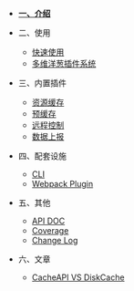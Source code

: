 
- [**一、介绍**](/README.md)

- 二、使用

    - [快速使用](contents/quick-usage.md)
    - [多维洋葱插件系统](contents/plugin.md)

- 三、内置插件

    - [资源缓存](contents/todo.md)
    - [预缓存](contents/todo.md)
    - [远程控制](contents/todo.md)
    - [数据上报](contents/todo.md)

- 四、配套设施

    - [CLI](contents/todo.md)
    - [Webpack Plugin](contents/todo.md)

- 五、其他
    - [API DOC](contents/todo.md)
    - [Coverage](contents/todo.md)
    - [Change Log](contents/todo.md)

- 六、文章
    - [CacheAPI VS DiskCache](contents/todo.md)
